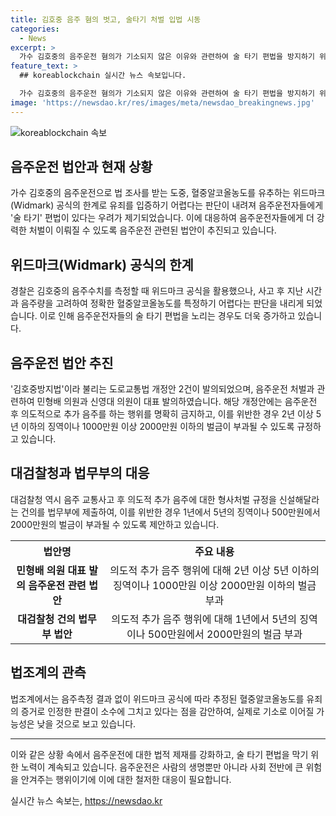 ```yaml
---
title: 김호중 음주 혐의 벗고, 술타기 처벌 입법 시동
categories:
  - News
excerpt: >
  가수 김호중의 음주운전 혐의가 기소되지 않은 이유와 관련하여 술 타기 편법을 방지하기 위한 법안 추진이 주목받고 있다. 검찰은 김호중의 사건에서 음주운전을 입증하기 어려워 혐의를 벗어났으며, 이에 음주운전을 시도하는 사람들을 처벌하기 위한 법안이 추진됐다. 이에 대한 법조계와 정치권의 반응은 엇갈리고 있으며, 음주운전에 대한 처벌 강화를 위한 논의가 진행 중이다. 현재까지 실질적인 기소로 이어질 가능성은 낮아 보이지만, 법률관련 당국의 입장도 포괄적으로 살펴봐야 할 것으로 보인다.
feature_text: >
  ## koreablockchain 실시간 뉴스 속보입니다.

  가수 김호중의 음주운전 혐의가 기소되지 않은 이유와 관련하여 술 타기 편법을 방지하기 위한 법안 추진이 주목받고 있다. 검찰은 김호중의 사건에서 음주운전을 입증하기 어려워 혐의를 벗어났으며, 이에 음주운전을 시도하는 사람들을 처벌하기 위한 법안이 추진됐다. 이에 대한 법조계와 정치권의 반응은 엇갈리고 있으며, 음주운전에 대한 처벌 강화를 위한 논의가 진행 중이다. 현재까지 실질적인 기소로 이어질 가능성은 낮아 보이지만, 법률관련 당국의 입장도 포괄적으로 살펴봐야 할 것으로 보인다.
image: 'https://newsdao.kr/res/images/meta/newsdao_breakingnews.jpg'
---
```


<p><img src="https://newsdao.kr/res/images/meta/newsdao_breakingnews.jpg" alt="koreablockchain 속보" /></p>

<h2 data-ke-size="size26">음주운전 법안과 현재 상황</h2>

<p data-ke-size="size16">가수 김호중의 음주운전으로 법 조사를 받는 도중, 혈중알코올농도를 유추하는 위드마크(Widmark) 공식의 한계로 유죄를 입증하기 어렵다는 판단이 내려져 음주운전자들에게 '술 타기' 편법이 있다는 우려가 제기되었습니다. 이에 대응하여 음주운전자들에게 더 강력한 처벌이 이뤄질 수 있도록 음주운전 관련된 법안이 추진되고 있습니다.</p>

<h2 data-ke-size="size26">위드마크(Widmark) 공식의 한계</h2>

<p data-ke-size="size16">경찰은 김호중의 음주수치를 측정할 때 위드마크 공식을 활용했으나, 사고 후 지난 시간과 음주량을 고려하여 정확한 혈중알코올농도를 특정하기 어렵다는 판단을 내리게 되었습니다. 이로 인해 음주운전자들의 술 타기 편법을 노리는 경우도 더욱 증가하고 있습니다.</p>

<h2 data-ke-size="size26">음주운전 법안 추진</h2>

<p data-ke-size="size16">'김호중방지법'이라 불리는 도로교통법 개정안 2건이 발의되었으며, 음주운전 처벌과 관련하여 민형배 의원과 신영대 의원이 대표 발의하였습니다. 해당 개정안에는 음주운전 후 의도적으로 추가 음주를 하는 행위를 명확히 금지하고, 이를 위반한 경우 2년 이상 5년 이하의 징역이나 1000만원 이상 2000만원 이하의 벌금이 부과될 수 있도록 규정하고 있습니다.</p>

<h2 data-ke-size="size26">대검찰청과 법무부의 대응</h2>

<p data-ke-size="size16">대검찰청 역시 음주 교통사고 후 의도적 추가 음주에 대한 형사처벌 규정을 신설해달라는 건의를 법무부에 제출하여, 이를 위반한 경우 1년에서 5년의 징역이나 500만원에서 2000만원의 벌금이 부과될 수 있도록 제안하고 있습니다.</p>

<table>
  <tr>
    <th>법안명</th>
    <th>주요 내용</th>
  </tr>
  <tr>
    <td style="text-align: center; height: 17px;"><b>민형배 의원 대표 발의 음주운전 관련 법안</b></td>
    <td style="text-align: center; height: 17px;">의도적 추가 음주 행위에 대해 2년 이상 5년 이하의 징역이나 1000만원 이상 2000만원 이하의 벌금 부과</td>
  </tr>
  <tr>
    <td style="text-align: center; height: 17px;"><b>대검찰청 건의 법무부 법안</b></td>
    <td style="text-align: center; height: 17px;">의도적 추가 음주 행위에 대해 1년에서 5년의 징역이나 500만원에서 2000만원의 벌금 부과</td>
  </tr>
</table>

<h2 data-ke-size="size26">법조계의 관측</h2>

<p data-ke-size="size16">법조계에서는 음주측정 결과 없이 위드마크 공식에 따라 추정된 혈중알코올농도를 유죄의 증거로 인정한 판결이 소수에 그치고 있다는 점을 감안하여, 실제로 기소로 이어질 가능성은 낮을 것으로 보고 있습니다.</p>

<hr>

<p data-ke-size="size16">이와 같은 상황 속에서 음주운전에 대한 법적 제재를 강화하고, 술 타기 편법을 막기 위한 노력이 계속되고 있습니다. 음주운전은 사람의 생명뿐만 아니라 사회 전반에 큰 위험을 안겨주는 행위이기에 이에 대한 철저한 대응이 필요합니다.</p>
실시간 뉴스 속보는, <a href="https://newsdao.kr" rel="dofollow">https://newsdao.kr</a>


